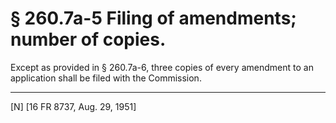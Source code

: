# § 260.7a-5   Filing of amendments; number of copies.

Except as provided in § 260.7a-6, three copies of every amendment to an application shall be filed with the Commission. 



---

[N] [16 FR 8737, Aug. 29, 1951] 




